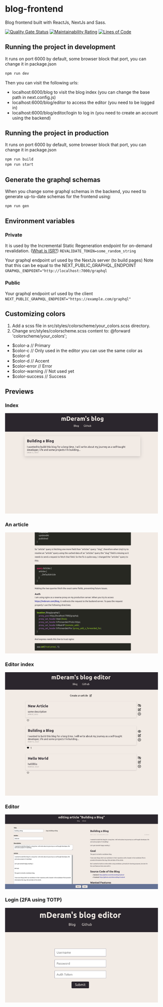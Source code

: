 # blog-frontend
Blog frontend built with ReactJs, NextJs and Sass.

[![Quality Gate Status](https://sonarcloud.io/api/project_badges/measure?project=mDeram_blog-frontend&metric=alert_status)](https://sonarcloud.io/summary/new_code?id=mDeram_blog-frontend)
[![Maintainability Rating](https://sonarcloud.io/api/project_badges/measure?project=mDeram_blog-frontend&metric=sqale_rating)](https://sonarcloud.io/summary/new_code?id=mDeram_blog-frontend)
[![Lines of Code](https://sonarcloud.io/api/project_badges/measure?project=mDeram_blog-frontend&metric=ncloc)](https://sonarcloud.io/summary/new_code?id=mDeram_blog-frontend)

## Running the project in development
It runs on port 6000 by default, some browser block that port, you can change it in package.json
```sh
npm run dev
```
Then you can visit the following urls:
- localhost:6000/blog to visit the blog index (you can change the base path in next.config.js)
- localhost:6000/blog/editor to access the editor (you need to be logged in)
- localhost:6000/blog/editor/login to log in (you need to create an account using the backend)

## Running the project in production
It runs on port 6000 by default, some browser block that port, you can change it in package.json
```sh
npm run build
npm run start
```

## Generate the graphql schemas
When you change some graphql schemas in the backend, you need to generate up-to-date schemas for the frontend using:
```sh
npm run gen
```

## Environment variables
### Private
It is used by the Incremental Static Regeneration endpoint for on-demand revalidation. ([What is ISR?](https://nextjs.org/docs/basic-features/data-fetching/incremental-static-regeneration))
`REVALIDATE_TOKEN=some_random_string`

Your graphql endpoint url used by the NextJs server (to build pages)
Note that this can be equal to the NEXT_PUBLIC_GRAPHQL_ENDPOINT
`GRAPHQL_ENDPOINT="http://localhost:7000/graphql`

### Public
Your graphql endpoint url used by the client
`NEXT_PUBLIC_GRAPHQL_ENDPOINT="https://example.com/graphql"`

## Customizing colors
1. Add a scss file in src/styles/colorscheme/your_colors.scss directory.
2. Change src/styles/colorscheme.scss content to: @forward 'colorscheme/your_colors';

- $color-a // Primary
- $color-c // Only used in the editor you can use the same color as $color-d
- $color-d // Accent
- $color-error // Error
- $color-warning // Not used yet
- $color-success // Success

## Previews
### Index
![index](./images/index.png)

### An article
![article](./images/article.png)

### Editor index
![editor index](./images/editor_index.png)

### Editor
![editor](./images/editor.png)

### Login (2FA using TOTP)
![login](./images/login.png)
